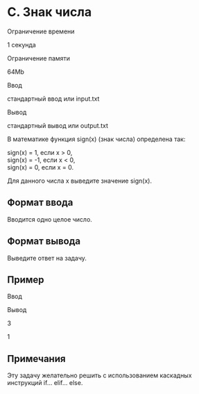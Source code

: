 C. Знак числа
=============

Ограничение времени

1 секунда

Ограничение памяти

64Mb

Ввод

стандартный ввод или input.txt

Вывод

стандартный вывод или output.txt

В математике функция sign(x) (знак числа) определена так:

sign(x) = 1, если x > 0,  
sign(x) = -1, если x < 0,  
sign(x) = 0, если x = 0.  

Для данного числа x выведите значение sign(x).

Формат ввода
------------

Вводится одно целое число.

Формат вывода
-------------

Выведите ответ на задачу.

Пример
------

Ввод

Вывод

3

1

Примечания
----------

Эту задачу желательно решить с использованием каскадных инструкций if... elif... else.